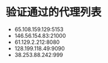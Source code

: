 # 验证通过的代理列表

 - 65.108.159.129:5153
 - 146.56.154.83:21000
 - 61.129.2.212:8080
 - 128.199.118.49:9090
 - 38.253.88.242:999
